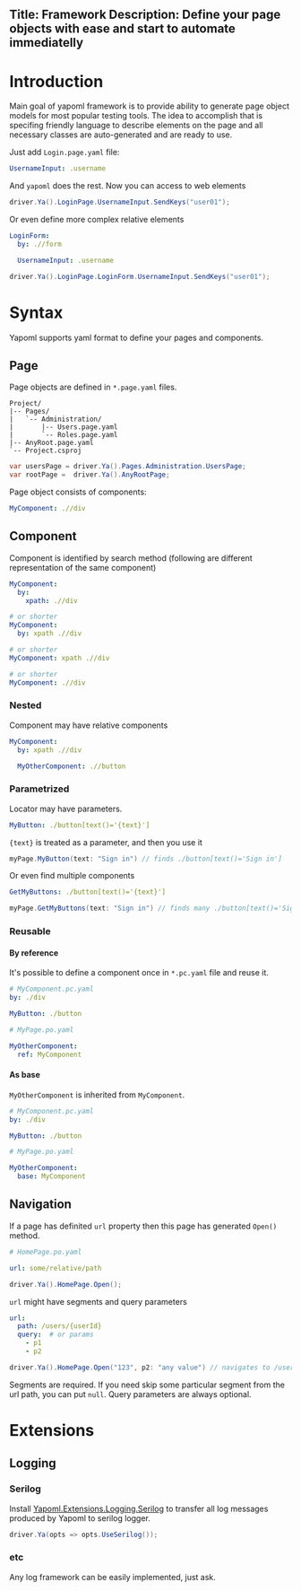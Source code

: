 Title: Framework
Description: Define your page objects with ease and start to automate immediatelly
---

# Introduction

Main goal of yapoml framework is to provide ability to generate page object models for most popular testing tools. The idea to accomplish that is specifing friendly language to describe elements on the page and all necessary classes are auto-generated and are ready to use.

Just add `Login.page.yaml` file:
```yaml
UsernameInput: .username
```

And `yapoml` does the rest. Now you can access to web elements
```csharp
driver.Ya().LoginPage.UsernameInput.SendKeys("user01");
```

Or even define more complex relative elements
```yaml
LoginForm:
  by: .//form

  UsernameInput: .username
```

```csharp
driver.Ya().LoginPage.LoginForm.UsernameInput.SendKeys("user01");
```


# Syntax

Yapoml supports yaml format to define your pages and components.

## Page

Page objects are defined in `*.page.yaml` files.

```treeview
Project/
|-- Pages/
|   `-- Administration/
|       |-- Users.page.yaml
|       `-- Roles.page.yaml
|-- AnyRoot.page.yaml
`-- Project.csproj
```

```csharp
var usersPage = driver.Ya().Pages.Administration.UsersPage;
var rootPage =  driver.Ya().AnyRootPage;
```

Page object consists of components:
```yaml
MyComponent: .//div
```

## Component

Component is identified by search method (following are different representation of the same component)
```yaml
MyComponent:
  by:
    xpath: .//div

# or shorter
MyComponent:
  by: xpath .//div

# or shorter
MyComponent: xpath .//div

# or shorter
MyComponent: .//div
```
### Nested
Component may have relative components
```yaml
MyComponent:
  by: xpath .//div

  MyOtherComponent: .//button
```

### Parametrized
Locator may have parameters.
```yaml
MyButton: ./button[text()='{text}']
```

`{text}` is treated as a parameter, and then you use it
```csharp
myPage.MyButton(text: "Sign in") // finds ./button[text()='Sign in']
```

Or even find multiple components
```yaml
GetMyButtons: ./button[text()='{text}']
```
```csharp
myPage.GetMyButtons(text: "Sign in") // finds many ./button[text()='Sign in']
```

### Reusable
#### By reference
It's possible to define a component once in `*.pc.yaml` file and reuse it.

```yaml
# MyComponent.pc.yaml
by: ./div

MyButton: ./button
```

```yaml
# MyPage.po.yaml

MyOtherComponent:
  ref: MyComponent
```

#### As base

`MyOtherComponent` is inherited from `MyComponent`.

```yaml
# MyComponent.pc.yaml
by: ./div

MyButton: ./button
```

```yaml
# MyPage.po.yaml

MyOtherComponent:
  base: MyComponent
```

## Navigation

If a page has definited `url` property then this page has generated `Open()` method.

```yaml
# HomePage.po.yaml

url: some/relative/path
```

```csharp
driver.Ya().HomePage.Open();
```

`url` might have segments and query parameters
```yaml
url:
  path: /users/{userId}
  query:  # or params
    - p1
    - p2
```
```csharp
driver.Ya().HomePage.Open("123", p2: "any value") // navigates to /users/123?p2=any%20value
```

Segments are required. If you need skip some particular segment from the url path, you can put `null`. Query parameters are always optional.

# Extensions

## Logging
### Serilog
Install [Yapoml.Extensions.Logging.Serilog](https://www.nuget.org/packages/Yapoml.Extensions.Logging.Playwright) to transfer all log messages produced by Yapoml to serilog logger.

```csharp
driver.Ya(opts => opts.UseSerilog());
```

### etc
Any log framework can be easily implemented, just ask.
